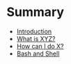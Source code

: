 # Summary

* [Introduction](README.md)
* [What is XYZ?](first-question.md)
* [How can I do X?](second-question.md)
* [Bash and Shell](bash.md)

